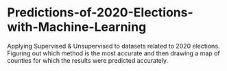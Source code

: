 # Predictions-of-2020-Elections-with-Machine-Learning
Applying Supervised &amp; Unsupervised to datasets related to 2020 elections. Figuring out which method is the most accurate and then drawing a map of counties for which the results were predicted accurately.
